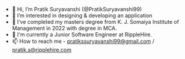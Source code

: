 - 👋 Hi, I’m Pratik Suryavanshi (@PratikSuryavanshi99)
- 👀 I’m interested in designing & developing an application
- 📖 I’ve completed my masters degree from K. J. Somaiya Institute of Management in 2022 with degree in MCA.
- 🌱 I'm currently a Junior Software Engineer at RippleHire.
- 📫 How to reach me - pratikssuryavanshi99@gmail.com / pratik.s@ripplehire.com

<!---
PratikSuryavanshi99/PratikSuryavanshi99 is a ✨ special ✨ repository because its `README.md` (this file) appears on your GitHub profile.
You can click the Preview link to take a look at your changes.
--->
